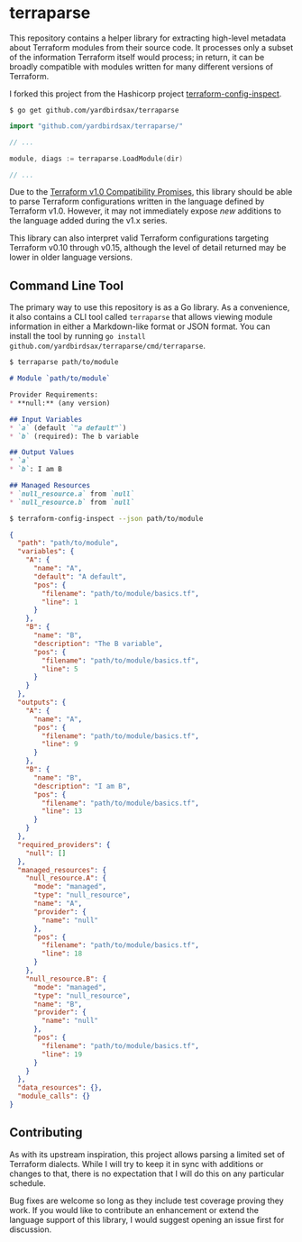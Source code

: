 # terraparse

This repository contains a helper library for extracting high-level metadata about Terraform modules
from their source code. It processes only a subset of the information Terraform itself would
process; in return, it can be broadly compatible with modules written for many different versions of
Terraform.

I forked this project from the Hashicorp project
[terraform-config-inspect](https://github.com/hashicorp/terraform-config-inspect).

```
$ go get github.com/yardbirdsax/terraparse
```

```go
import "github.com/yardbirdsax/terraparse/"

// ...

module, diags := terraparse.LoadModule(dir)

// ...
```

Due to the [Terraform v1.0 Compatibility
Promises](https://www.terraform.io/docs/language/v1-compatibility-promises.html), this library
should be able to parse Terraform configurations written in the language defined by Terraform v1.0.
However, it may not immediately expose _new_ additions to the language added during the v1.x series.

This library can also interpret valid Terraform configurations targeting Terraform v0.10 through
v0.15, although the level of detail returned may be lower in older language versions.

## Command Line Tool

The primary way to use this repository is as a Go library. As a convenience, it also contains a CLI
tool called `terraparse` that allows viewing module information in either a Markdown-like format or
JSON format. You can install the tool by running `go install
github.com/yardbirdsax/terraparse/cmd/terraparse`.

```sh
$ terraparse path/to/module
```
```markdown
# Module `path/to/module`

Provider Requirements:
* **null:** (any version)

## Input Variables
* `a` (default `"a default"`)
* `b` (required): The b variable

## Output Values
* `a`
* `b`: I am B

## Managed Resources
* `null_resource.a` from `null`
* `null_resource.b` from `null`
```

```sh
$ terraform-config-inspect --json path/to/module
```
```json
{
  "path": "path/to/module",
  "variables": {
    "A": {
      "name": "A",
      "default": "A default",
      "pos": {
        "filename": "path/to/module/basics.tf",
        "line": 1
      }
    },
    "B": {
      "name": "B",
      "description": "The B variable",
      "pos": {
        "filename": "path/to/module/basics.tf",
        "line": 5
      }
    }
  },
  "outputs": {
    "A": {
      "name": "A",
      "pos": {
        "filename": "path/to/module/basics.tf",
        "line": 9
      }
    },
    "B": {
      "name": "B",
      "description": "I am B",
      "pos": {
        "filename": "path/to/module/basics.tf",
        "line": 13
      }
    }
  },
  "required_providers": {
    "null": []
  },
  "managed_resources": {
    "null_resource.A": {
      "mode": "managed",
      "type": "null_resource",
      "name": "A",
      "provider": {
        "name": "null"
      },
      "pos": {
        "filename": "path/to/module/basics.tf",
        "line": 18
      }
    },
    "null_resource.B": {
      "mode": "managed",
      "type": "null_resource",
      "name": "B",
      "provider": {
        "name": "null"
      },
      "pos": {
        "filename": "path/to/module/basics.tf",
        "line": 19
      }
    }
  },
  "data_resources": {},
  "module_calls": {}
}
```

## Contributing

As with its upstream inspiration, this project allows parsing a limited set of Terraform dialects.
While I will try to keep it in sync with additions or changes to that, there is no expectation that
I will do this on any particular schedule.

Bug fixes are welcome so long as they include test coverage proving they work. If you would like to
contribute an enhancement or extend the language support of this library, I would suggest opening an
issue first for discussion.
